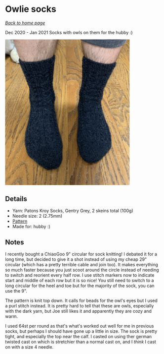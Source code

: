 # Owlie socks

[*Back to home page*](..)

Dec 2020 - Jan 2021
Socks with owls on them for the hubby :) 

<img src="media/owlie_socks.jpg" style="max-width: 80%" />

## Details
- Yarn: Patons Kroy Socks, Gentry Grey, 2 skeins total (100g)
- Needle size: 2 (2.75mm) 
- [Pattern](https://www.ravelry.com/patterns/library/owlie-socks)
- Made for: hubby :) 

## Notes 
I recently bought a ChiaoGoo 9" circular for sock knitting! I debated it for a long time, but decided to give it a shot instead of using my cheap 29" circular (which has a pretty terrible cable and join too). It makes everything so much faster because you just scoot around the circle instead of needing to switch and reorient every half row. I use stitch markers now to indicate start and middle of each row but it is so nice! You still need to switch to a long circular for the heel and toe but for the majority of the sock, you can use the 9". 

The pattern is knit top down. It calls for beads for the owl's eyes but I used a purl stitch instead. It is pretty hard to tell that these are owls, especially with the dark yarn, but Joe still likes it and apparently they are cozy and warm. 

I used 64st per round as that's what's worked out well for me in previous socks, but perhaps I should have gone up a little in size. The sock is pretty tight, and especially the top near the calf. I casted on using ther german twisted cast on which is stretchier than a normal cast on, and I *think* I cast on with a size 4 needle. 
